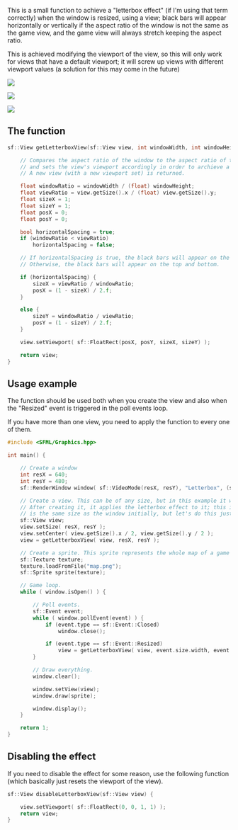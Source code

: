 This is a small function to achieve a "letterbox effect" (if I'm using that term correctly) when the window is resized, using a view; black bars will appear horizontally or vertically if the aspect ratio of the window is not the same as the game view, and the game view will always stretch keeping the aspect ratio. 

This is achieved modifying the viewport of the view, so this will only work for views that have a default viewport; it will screw up views with different viewport values (a solution for this may come in the future)

![](http://i.imgur.com/AGVNlMX.png?1)

![](http://i.imgur.com/r86WeBf.png?1)

![](http://i.imgur.com/oO7kbkz.png?1)

## The function

```cpp
sf::View getLetterboxView(sf::View view, int windowWidth, int windowHeight) {

    // Compares the aspect ratio of the window to the aspect ratio of the view,
    // and sets the view's viewport accordingly in order to archieve a letterbox effect.
    // A new view (with a new viewport set) is returned.

    float windowRatio = windowWidth / (float) windowHeight;
    float viewRatio = view.getSize().x / (float) view.getSize().y;
    float sizeX = 1;
    float sizeY = 1;
    float posX = 0;
    float posY = 0;

    bool horizontalSpacing = true;
    if (windowRatio < viewRatio)
        horizontalSpacing = false;

    // If horizontalSpacing is true, the black bars will appear on the left and right side.
    // Otherwise, the black bars will appear on the top and bottom.

    if (horizontalSpacing) {
        sizeX = viewRatio / windowRatio;
        posX = (1 - sizeX) / 2.f;
    }

    else {
        sizeY = windowRatio / viewRatio;
        posY = (1 - sizeY) / 2.f;
    }

    view.setViewport( sf::FloatRect(posX, posY, sizeX, sizeY) );

    return view;
}
```

## Usage example

The function should be used both when you create the view and also when the "Resized" event is triggered in the poll events loop.

If you have more than one view, you need to apply the function to every one of them.

```cpp
#include <SFML/Graphics.hpp>

int main() {

    // Create a window
    int resX = 640;
    int resY = 480;
    sf::RenderWindow window( sf::VideoMode(resX, resY), "Letterbox", (sf::Style::Resize + sf::Style::Close) );

    // Create a view. This can be of any size, but in this example it will be the same size as the window.
    // After creating it, it applies the letterbox effect to it; this is not neccesary if the view
    // is the same size as the window initially, but let's do this just in case.
    sf::View view;
    view.setSize( resX, resY );
    view.setCenter( view.getSize().x / 2, view.getSize().y / 2 );
    view = getLetterboxView( view, resX, resY );  

    // Create a sprite. This sprite represents the whole map of a game in this example.
    sf::Texture texture;
    texture.loadFromFile("map.png");
    sf::Sprite sprite(texture);

    // Game loop.
    while ( window.isOpen() ) {

        // Poll events.
        sf::Event event;
        while ( window.pollEvent(event) ) {
            if (event.type == sf::Event::Closed)
                window.close();

            if (event.type == sf::Event::Resized)
                view = getLetterboxView( view, event.size.width, event.size.height );
        }

        // Draw everything.
        window.clear();

        window.setView(view); 
        window.draw(sprite);

        window.display();
    }

    return 1;
}
```

## Disabling the effect

If you need to disable the effect for some reason, use the following function (which basically just resets the viewport of the view).

```cpp
sf::View disableLetterboxView(sf::View view) {

    view.setViewport( sf::FloatRect(0, 0, 1, 1) );
    return view;
}
```